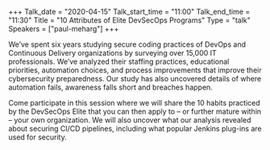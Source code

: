 +++
Talk_date = "2020-04-15"
Talk_start_time = "11:00"
Talk_end_time = "11:30"
Title = "10 Attributes of Elite DevSecOps Programs"
Type = "talk"
Speakers = ["paul-meharg"]
+++

We’ve spent six years studying secure coding practices of DevOps and Continuous Delivery organizations by surveying over 15,000 IT professionals. We’ve analyzed their staffing practices, educational priorities, automation choices, and process improvements that improve their cybersecurity preparedness. Our study has also uncovered details of where automation fails, awareness falls short and breaches happen.

Come participate in this session where we will share the 10 habits practiced by the DevSecOps Elite that you can then apply to – or further mature within – your own organization. We will also uncover what our analysis revealed about securing CI/CD pipelines, including what popular Jenkins plug-ins are used for security.

